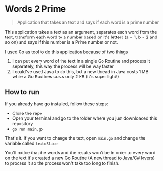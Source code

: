 # Words 2 Prime
> Application that takes an text and says if each word is a prime number

This application takes a text as an argument, separates each word from the text, transform each word to a number based on it's letters (a = 1, b = 2 and so on) and says if this number is a Prime number or not.

I used Go as tool to do this application because of two things
1. I can put every word of the text in a single Go Routine and process it separately, this way the process will be way faster
2. I could've used Java to do this, but a new thread in Java costs 1 MB while a Go Routines costs only 2 KB (It's super light!)

## How to run
If you already have go installed, follow these steps:
- Clone the repo
- Open your terminal and go to the folder where you just downloaded this repository
- ```go run main.go```

That's it. If you want to change the text, open ```main.go``` and change the variable called ```textoSlice```

You'll notice that the words and the results won't be in order to every word on the text it's created a new Go Routine (A new thread to Java/C# lovers) to process it so the process won't take too long to finish.
